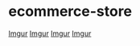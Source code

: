 # ecommerce-store
[Imgur](https://i.imgur.com/cDLcS3O.png)
[Imgur](https://i.imgur.com/MW2sdn1.png)
[Imgur](https://i.imgur.com/lex4fRz.png)
[Imgur](https://i.imgur.com/IxsHyZM.png)
